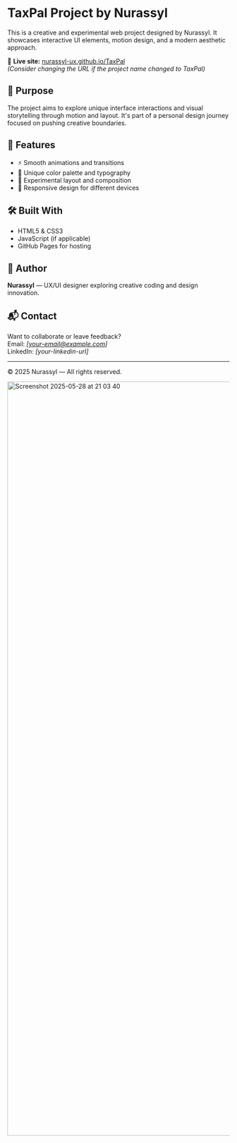 # TaxPal Project by Nurassyl

This is a creative and experimental web project designed by Nurassyl. It showcases interactive UI elements, motion design, and a modern aesthetic approach.

🔗 **Live site:** [nurassyl-ux.github.io/TaxPal](https://nurassyl-ux.github.io/TaxPal/)  
*(Consider changing the URL if the project name changed to TaxPal)*

## 🎯 Purpose

The project aims to explore unique interface interactions and visual storytelling through motion and layout. It's part of a personal design journey focused on pushing creative boundaries.

## 📁 Features

- ⚡ Smooth animations and transitions  
- 🎨 Unique color palette and typography  
- 🧪 Experimental layout and composition  
- 📱 Responsive design for different devices

## 🛠️ Built With

- HTML5 & CSS3  
- JavaScript (if applicable)  
- GitHub Pages for hosting

## 👤 Author

**Nurassyl** — UX/UI designer exploring creative coding and design innovation.

## 📬 Contact

Want to collaborate or leave feedback?  
Email: *[your-email@example.com]*  
LinkedIn: *[your-linkedin-url]*

---

© 2025 Nurassyl — All rights reserved.

<img width="1710" alt="Screenshot 2025-05-28 at 21 03 40" src="https://github.com/user-attachments/assets/e75e6fcf-4aa3-4e90-937e-d308ca51a8c7" />

